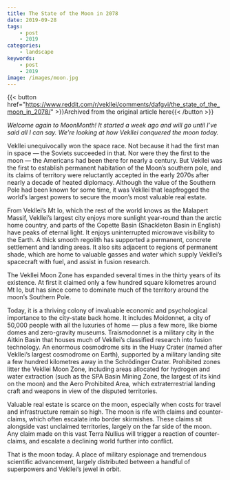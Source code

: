 ```yaml
---
title: The State of the Moon in 2078
date: 2019-09-28
tags:
    - post
    - 2019
categories:
    - landscape
keywords:
    - post
    - 2019
image: /images/moon.jpg
---
```

{{< button href="https://www.reddit.com/r/vekllei/comments/dafgvi/the_state_of_the_moon_in_2078/" >}}Archived from the original article here{{< /button >}}

*Welcome again to MoonMonth! It started a week ago and will go until I’ve said all I can say. We’re looking at how Vekllei conquered the moon today.*

Vekllei unequivocally won the space race. Not because it had the first man in space — the Soviets succeeded in that. Nor were they the first to the moon — the Americans had been there for nearly a century. But Vekllei was the first to establish permanent habitation of the Moon’s southern pole, and its claims of territory were reluctantly accepted in the early 2070s after nearly a decade of heated diplomacy. Although the value of the Southern Pole had been known for some time, it was Vekllei that leapfrogged the world’s largest powers to secure the moon’s most valuable real estate.

From Vekllei’s Mt Io, which the rest of the world knows as the Malapert Massif, Vekllei’s largest city enjoys more sunlight year-round than the arctic home country, and parts of the Copette Basin (Shackleton Basin in English) have peaks of eternal light. It enjoys uninterrupted microwave visibility to the Earth. A thick smooth regolith has supported a permanent, concrete settlement and landing areas. It also sits adjacent to regions of permanent shade, which are home to valuable gasses and water which supply Vekllei’s spacecraft with fuel, and assist in fusion research.

The Vekllei Moon Zone has expanded several times in the thirty years of its existence. At first it claimed only a few hundred square kilometres around Mt Io, but has since come to dominate much of the territory around the moon’s Southern Pole.

Today, it is a thriving colony of invaluable economic and psychological importance to the city-state back home. It includes Moidonnet, a city of 50,000 people with all the luxuries of home — plus a few more, like biome domes and zero-gravity museums. Traismodonnet is a military city in the Aitkin Basin that houses much of Vekllei’s classified research into fusion technology. An enormous cosmodrome sits in the Huay Crater (named after Vekllei’s largest cosmodrome on Earth), supported by a military landing site a few hundred kilometres away in the Schrödinger Crater. Prohibited zones litter the Vekllei Moon Zone, including areas allocated for hydrogen and water extraction (such as the SPA Basin Mining Zone, the largest of its kind on the moon) and the Aero Prohibited Area, which extraterrestrial landing craft and weapons in view of the disputed territories.

Valuable real estate is scarce on the moon, especially when costs for travel and infrastructure remain so high. The moon is rife with claims and counter-claims, which often escalate into border skirmishes. These claims sit alongside vast unclaimed territories, largely on the far side of the moon. Any claim made on this vast Terra Nullius will trigger a reaction of counter-claims, and escalate a declining world further into conflict.

That is the moon today. A place of military espionage and tremendous scientific advancement, largely distributed between a handful of superpowers and Vekllei’s jewel in orbit.
